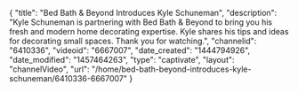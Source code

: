 {
    "title": "Bed Bath & Beyond Introduces Kyle Schuneman",
    "description": "Kyle Schuneman is partnering with Bed Bath & Beyond to bring you his fresh and modern home decorating expertise. Kyle shares his tips and ideas for decorating small spaces. Thank you for watching.",
    "channelid": "6410336",
    "videoid": "6667007",
    "date_created": "1444794926",
    "date_modified": "1457464263",
    "type": "captivate",
    "layout": "channelVideo",
    "url": "\/home\/bed-bath-beyond-introduces-kyle-schuneman\/6410336-6667007"
}